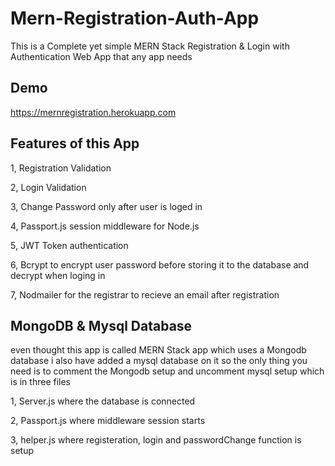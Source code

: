 # Mern-Registration-Auth-App
This is a Complete yet simple MERN Stack Registration & Login with Authentication Web App that any app needs

## Demo
https://mernregistration.herokuapp.com

## Features of this App
1, Registration Validation

2, Login Validation

3, Change Password only after user is loged in

4, Passport.js session middleware for Node.js

5, JWT Token authentication

6, Bcrypt to encrypt user password before storing it to the database and decrypt when loging in

7, Nodmailer for the registrar to recieve an email after registration


## MongoDB & Mysql Database
even thought this app is called MERN Stack app which uses a Mongodb database i also have added a mysql database on it so the only thing you need is to comment the Mongodb setup and uncomment mysql setup which is in three files

1, Server.js where the database is connected

2, Passport.js where middleware session starts

3, helper.js where registeration, login and passwordChange function is setup

